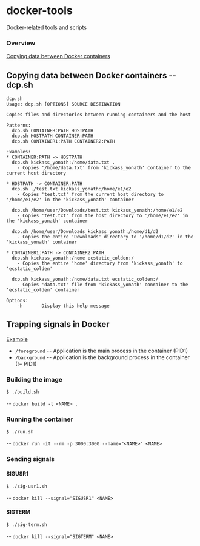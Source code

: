 # docker-tools
Docker-related tools and scripts

### Overview

[Copying data between Docker containers](https://medium.com/@gchudnov/copying-data-between-docker-containers-26890935da3f)

## Copying data between Docker containers -- dcp.sh

```shell
dcp.sh 
Usage: dcp.sh [OPTIONS] SOURCE DESTINATION

Copies files and directories between running containers and the host

Patterns:
  dcp.sh CONTAINER:PATH HOSTPATH
  dcp.sh HOSTPATH CONTAINER:PATH
  dcp.sh CONTAINER1:PATH CONTAINER2:PATH

Examples:
* CONTAINER:PATH -> HOSTPATH
  dcp.sh kickass_yonath:/home/data.txt .
    - Copies '/home/data.txt' from 'kickass_yonath' container to the current host directory

* HOSTPATH -> CONTAINER:PATH
  dcp.sh ./test.txt kickass_yonath:/home/e1/e2
    - Copies 'test.txt' from the current host directory to '/home/e1/e2' in the 'kickass_yonath' container

  dcp.sh /home/user/Downloads/test.txt kickass_yonath:/home/e1/e2
    - Copies 'test.txt' from the host directory to '/home/e1/e2' in the 'kickass_yonath' container

  dcp.sh /home/user/Downloads kickass_yonath:/home/d1/d2
    - Copies the entire 'Downloads' directory to '/home/d1/d2' in the 'kickass_yonath' container

* CONTAINER1:PATH -> CONTAINER2:PATH
  dcp.sh kickass_yonath:/home ecstatic_colden:/
    - Copies the entire 'home' directory from 'kickass_yonath' to 'ecstatic_colden'

  dcp.sh kickass_yonath:/home/data.txt ecstatic_colden:/
    - Copies 'data.txt' file from 'kickass_yonath' conrainer to the 'ecstatic_colden' container

Options:
    -h       Display this help message

```


## Trapping signals in Docker
[Example](https://github.com/gchudnov/docker-tools/tree/master/signals)

* `/foreground` -- Application is the main process in the container (PID1)
* `/background` -- Application is the background process in the container (!= PID1)

### Building the image
```bash
$ ./build.sh
```
-- `docker build -t <NAME> .`

### Running the container
```bash
$ ./run.sh
```
-- `docker run -it --rm -p 3000:3000 --name="<NAME>" <NAME>`

### Sending signals
#### SIGUSR1
```bash
$ ./sig-usr1.sh
```
-- `docker kill --signal="SIGUSR1" <NAME>`

#### SIGTERM
```bash
$ ./sig-term.sh
```
-- `docker kill --signal="SIGTERM" <NAME>`

